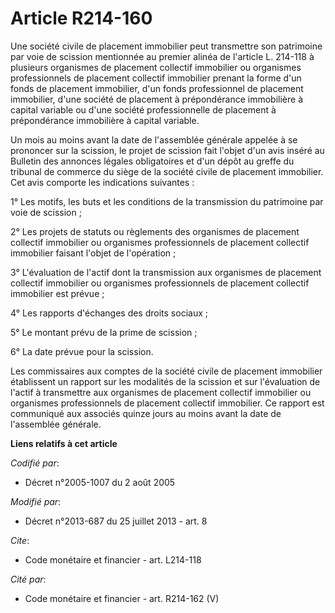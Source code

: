 # Article R214-160

Une société civile de placement immobilier peut transmettre son patrimoine par voie de scission mentionnée au premier alinéa
de l'article L. 214-118 à plusieurs organismes de placement collectif immobilier ou organismes professionnels de placement
collectif immobilier prenant la forme d'un fonds de placement immobilier, d'un fonds professionnel de placement immobilier,
d'une société de placement à prépondérance immobilière à capital variable ou d'une société professionnelle de placement à
prépondérance immobilière à capital variable. 

Un mois au moins avant la date de l'assemblée générale appelée à se prononcer sur la scission, le projet de scission fait
l'objet d'un avis inséré au Bulletin des annonces légales obligatoires et d'un dépôt au greffe du tribunal de commerce du
siège de la société civile de placement immobilier. Cet avis comporte les indications suivantes : 

1° Les motifs, les buts et les conditions de la transmission du patrimoine par voie de scission ; 

2° Les projets de statuts ou règlements des organismes de placement collectif immobilier ou organismes professionnels de
placement collectif immobilier faisant l'objet de l'opération ; 

3° L'évaluation de l'actif dont la transmission aux organismes de placement collectif immobilier ou organismes professionnels
de placement collectif immobilier est prévue ; 

4° Les rapports d'échanges des droits sociaux ; 

5° Le montant prévu de la prime de scission ; 

6° La date prévue pour la scission. 

Les commissaires aux comptes de la société civile de placement immobilier établissent un rapport sur les modalités de la
scission et sur l'évaluation de l'actif à transmettre aux organismes de placement collectif immobilier ou organismes
professionnels de placement collectif immobilier. Ce rapport est communiqué aux associés quinze jours au moins avant la date
de l'assemblée générale.

**Liens relatifs à cet article**

_Codifié par_:

  - Décret n°2005-1007 du 2 août 2005

_Modifié par_:

  - Décret n°2013-687 du 25 juillet 2013 - art. 8

_Cite_:

  - Code monétaire et financier - art. L214-118

_Cité par_:

  - Code monétaire et financier - art. R214-162 (V)
